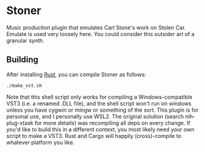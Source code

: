 # Stoner

Music production plugin that emulates Carl Stone's work on Stolen Car. Emulate is used very loosely here. You could consider this outsider art of a granular synth.

## Building

After installing [Rust](https://rustup.rs/), you can compile Stoner as follows:

```shell
./make_vst.sh
```

Note that this shell script only works for compiling a Windows-compatible VST3 (i.e. a renamed .DLL file), and the shell script won't run on windows unless you have cygwin or mingw or something of the sort. This plugin is for personal use, and I personally use WSL2. The original solution (search nih-plug-xtask for more details) was recompiling all deps on every change. If you'd like to build this in a different context, you most likely need your own script to make a VST3. Rust and Cargo will happily (cross)-compile to whatever platform you like.
